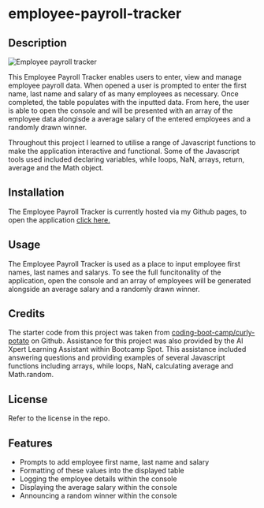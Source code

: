 # employee-payroll-tracker

## Description

![Employee payroll tracker](https://github.com/ashlynmcgarry/employee-payroll-tracker/assets/166701777/89278233-3c99-41ac-bc01-ccc2cafca73d)

This Employee Payroll Tracker enables users to enter, view and manage employee payroll data. When opened a user is prompted to enter the first name, last name and salary of as many employees as necessary. Once completed, the table populates with the inputted data. From here, the user is able to open the console and will be presented with an array of the employee data alongisde a average salary of the entered employees and a randomly drawn winner. 

Throughout this project I learned to utilise a range of Javascript functions to make the application interactive and functional. Some of the Javascript tools used included declaring variables, while loops, NaN, arrays, return, average and the Math object. 

## Installation

The Employee Payroll Tracker is currently hosted via my Github pages, to open the application [click here.](https://ashlynmcgarry.github.io/employee-payroll-tracker/)

## Usage

The Employee Payroll Tracker is used as a place to input employee first names, last names and salarys. To see the full funcitonality of the application, open the console and an array of employees will be generated alongside an average salary and a randomly drawn winner. 

## Credits

The starter code from this project was taken from [coding-boot-camp/curly-potato](https://github.com/coding-boot-camp/curly-potato) on Github. 
Assistance for this project was also provided by the AI Xpert Learning Assistant within Bootcamp Spot. This assistance included answering questions and providing examples of several Javascript functions including arrays, while loops, NaN, calculating average and Math.random. 

## License

Refer to the license in the repo.

## Features

- Prompts to add employee first name, last name and salary
- Formatting of these values into the displayed table
- Logging the employee details within the console
- Displaying the average salary within the console
- Announcing a random winner within the console
